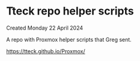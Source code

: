 # Tteck repo helper scripts
Created Monday 22 April 2024

A repo with Proxmox helper scripts that Greg sent.

<https://tteck.github.io/Proxmox/>

